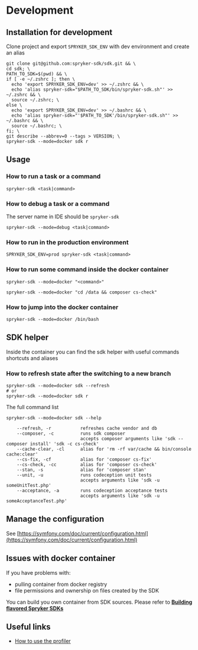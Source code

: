 # Development

## Installation for development

Clone project and export `SPRYKER_SDK_ENV` with dev environment and create an alias
```shell
git clone git@github.com:spryker-sdk/sdk.git && \
cd sdk; \
PATH_TO_SDK=$(pwd) && \
if [ -e ~/.zshrc ]; then \
  echo 'export SPRYKER_SDK_ENV=dev' >> ~/.zshrc && \
  echo 'alias spryker-sdk="$PATH_TO_SDK/bin/spryker-sdk.sh"' >> ~/.zshrc && \
  source ~/.zshrc; \
else \
  echo 'export SPRYKER_SDK_ENV=dev' >> ~/.bashrc && \
  echo 'alias spryker-sdk="'$PATH_TO_SDK'/bin/spryker-sdk.sh"' >> ~/.bashrc && \
  source ~/.bashrc; \
fi; \
git describe --abbrev=0 --tags > VERSION; \
spryker-sdk --mode=docker sdk r
```

## Usage

### How to run a task or a command
```shell
spryker-sdk <task|command>
```

### How to debug a task or a command
The server name in IDE should be `spryker-sdk`
```shell
spryker-sdk --mode=debug <task|command>
```

### How to run in the production environment
```shell
SPRYKER_SDK_ENV=prod spryker-sdk <task|command>
```

### How to run some command inside the docker container
```shell
spryker-sdk --mode=docker "<command>"

spryker-sdk --mode=docker "cd /data && composer cs-check"
```

### How to jump into the docker container
```shell
spryker-sdk --mode=docker /bin/bash
```

## SDK helper

Inside the container you can find the sdk helper with useful commands shortcuts and aliases

### How to refresh state after the switching to a new branch
```shell
spryker-sdk --mode=docker sdk --refresh
# or
spryker-sdk --mode=docker sdk r
```

The full command list
```shell
spryker-sdk --mode=docker sdk --help

    --refresh, -r           refreshes cache vendor and db
    --composer, -c          runs sdk composer
                            accepts composer arguments like 'sdk --composer install' 'sdk -c cs-check'
    --cache-clear, -cl      alias for 'rm -rf var/cache && bin/console cache:clear'
    --cs-fix, -cf           alias for 'composer cs-fix'
    --cs-check, -cc         alias for 'composer cs-check'
    --stan, -s              alias for 'composer stan'
    --unit, -u              runs codeception unit tests
                            accepts arguments like 'sdk -u someUnitTest.php'
    --acceptance, -a        runs codeception acceptance tests
                            accepts arguments like 'sdk -u someAcceptanceTest.php'
```

## Manage the configuration
See [https://symfony.com/doc/current/configuration.html](https://symfony.com/doc/current/configuration.html)

## Issues with docker container
If you have problems with:
- pulling container from docker registry
- file permissions and ownership on files created by the SDK

You can build you own container from SDK sources. Please refer to [**Building flavored Spryker SDKs**](build.md)

## Useful links
- [How to use the profiler](profiler.md)
